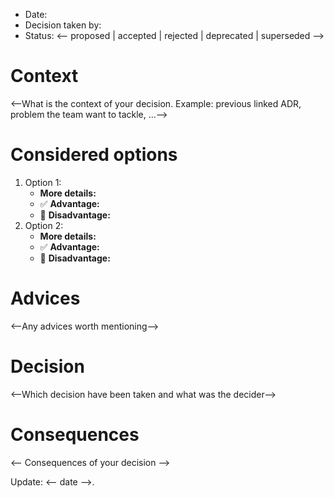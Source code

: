 - Date:
- Decision taken by:
- Status: <-- proposed | accepted | rejected | deprecated | superseded -->

# Context

<--What is the context of your decision. Example: previous linked ADR, problem the team want to tackle, ...-->

# Considered options

1. Option 1:
    - **More details:**
    - ✅ **Advantage:**
    - 🚫 **Disadvantage:**
2. Option 2:
    - **More details:**
    - ✅ **Advantage:**
    - 🚫 **Disadvantage:**

# Advices

<--Any advices worth mentioning-->

# Decision

<--Which decision have been taken and what was the decider-->

# Consequences

<-- Consequences of your decision -->

Update: <-- date -->.